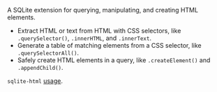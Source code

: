 A SQLite extension for querying, manipulating, and creating HTML elements.

- Extract HTML or text from HTML with CSS selectors, like `.querySelector()`, `.innerHTML`, and `.innerText`.
- Generate a table of matching elements from a CSS selector, like `.querySelectorAll()`.
- Safely create HTML elements in a query, like `.createElement()` and `.appendChild()`.
  
`sqlite-html` [usage](https://github.com/asg017/sqlite-html).
